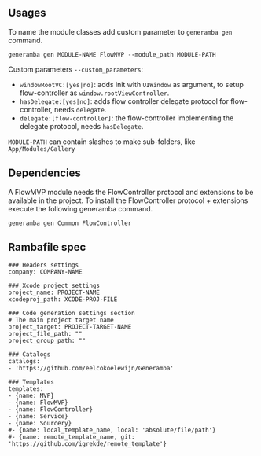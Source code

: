 ## Usages
To name the module classes add custom parameter to `generamba gen` command.

```
generamba gen MODULE-NAME FlowMVP --module_path MODULE-PATH
```
Custom parameters `--custom_parameters`:

- `windowRootVC:[yes|no]`: adds init with `UIWindow` as argument, to setup flow-controller as `window.rootViewController`.
- `hasDelegate:[yes|no]`: adds flow controller delegate protocol for flow-controller, needs `delegate`.
- `delegate:[flow-controller]`: the flow-controller implementing the delegate protocol, needs `hasDelegate`.

`MODULE-PATH` can contain slashes to make sub-folders, like `App/Modules/Gallery`

## Dependencies
A FlowMVP module needs the FlowController protocol and extensions to be available in the project. To install the FlowController protocol + extensions execute the following generamba command.  

```
generamba gen Common FlowController
```

## Rambafile spec
```
### Headers settings
company: COMPANY-NAME

### Xcode project settings
project_name: PROJECT-NAME
xcodeproj_path: XCODE-PROJ-FILE

### Code generation settings section
# The main project target name
project_target: PROJECT-TARGET-NAME
project_file_path: ""
project_group_path: ""

### Catalogs
catalogs:
- 'https://github.com/eelcokoelewijn/Generamba'

### Templates
templates:
- {name: MVP}
- {name: FlowMVP}
- {name: FlowController}
- {name: Service}
- {name: Sourcery}
#- {name: local_template_name, local: 'absolute/file/path'}
#- {name: remote_template_name, git: 'https://github.com/igrekde/remote_template'}
```

